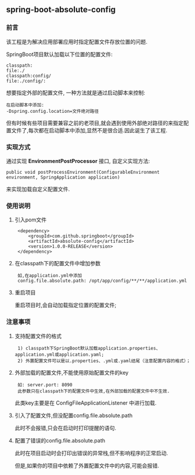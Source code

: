 <h2>spring-boot-absolute-config</h2>

<h3>前言</h3>

该工程是为解决应用部署应用时指定配置文件存放位置的问题.

SpringBoot项目默认加载以下位置的配置文件:

    classpath:
    file:./
    classpath:config/
    file:./config/:

想要指定外部的配置文件, 一种方法就是通过启动脚本来控制:

    在启动脚本中添加:
    -Dspring.config.location=文件绝对路径
    
但有时候有些项目需要兼容之前的老项目,就会遇到使用外部绝对路径的来指定配置文件了,每次都在启动脚本中添加,显然不是很合适.因此诞生了该工程.

<h3>实现方式</h3>

通过实现 **EnvironmentPostProcessor** 接口, 自定义实现方法:

    public void postProcessEnvironment(ConfigurableEnvironment environment, SpringApplication application)

来实现加载自定义配置文件.

<h3>使用说明</h3>

1. 引入pom文件

        <dependency>
            <groupId>com.github.springboot</groupId>
          	<artifactId>absolute-config</artifactId>
          	<version>1.0.0-RELEASE</version>
        </dependency>
        
2. 在classpath下的配置文件中增加参数
        
        如,在application.yml中添加
        config.file.absolute.path: /opt/app/config/**/**/application.yml 
        
3. 重启项目
    
    重启项目时,会自动加载指定位置的配置文件;
    
    
<h3>注意事项</h3>

1. 支持配置文件的格式
    
        1) classpath下SpringBoot默认加载application.properties、application.yml或application.yaml;
        2) 外置配置文件可以是以.properties、.yml或.yaml结尾（注意配置内容的格式）；

2. 外部加载的配置文件,不能使用原始配置文件的key

        如: server.port: 8090
        此参数只在classpath下的配置文件中生效,在外部加载的配置文件中不生效.

    此类key主要是在 ConfigFileApplicationListener 中进行加载.
    
3. 引入了配置文件,但没配置config.file.absolute.path

    此时不会报错,只会在启动时打印提醒的语句.
    
4. 配置了错误的config.file.absolute.path

    此时在项目启动时会打印出错误的异常栈,但不影响程序的正常启动.
    
    但是,如果你的项目中依赖了外置配置文件中的内容,可能会报错.